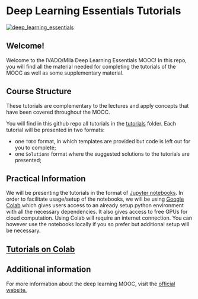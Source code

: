 # Deep Learning Essentials Tutorials

[![deep_learning_essentials](https://user-images.githubusercontent.com/18450628/75366274-7e8c2180-588c-11ea-82a0-55e9494ffdfc.png)
](https://www.edx.org/course/deep-learning-essentials)

## Welcome!

Welcome to the IVADO/Mila Deep Learning Essentials MOOC! In this repo, you will find all the material needed for completing the tutorials of the MOOC as well as some supplementary material.

## Course Structure

These tutorials are complementary to the lectures and apply concepts that have been covered throughout the MOOC.

You will find in this github repo all tutorials in the [tutorials](https://github.com/mila-iqia/deep-learning-essentials-edx/tree/master/tutorials) folder. Each tutorial will be presented in two formats:

* one `TODO` format, in which templates are provided but code is left out for you to complete;
* one `Solutions` format where the suggested solutions to the tutorials are presented;

## Practical Information

We will be presenting the tutorials in the format of [Jupyter notebooks](http://jupyter.org/). In order to facilitate usage/setup of the notebooks, we will be using [Google Colab](https://colab.research.google.com/github/mila-iqia/deep-learning-essentials-edx/) which gives users access to an already setup python environment with all the necessary dependencies. It also gives access to free GPUs for cloud computation. Using Colab will require an internet connection. You can however use the notebooks locally if you so prefer but additional setup will be necessary.

## [Tutorials on Colab](https://colab.research.google.com/github/mila-iqia/deep-learning-essentials-edx/)

## Additional information

For more information about the deep learning MOOC, visit the [official website.](https://www.edx.org/course/deep-learning-essentials)
